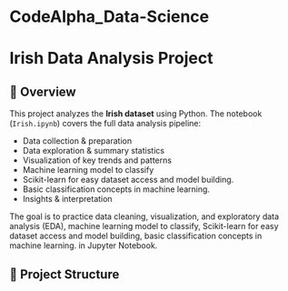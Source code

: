 # CodeAlpha_Data-Science
# Irish Data Analysis Project

## 📌 Overview
This project analyzes the **Irish dataset** using Python. The notebook (`Irish.ipynb`) covers the full data analysis pipeline:
- Data collection & preparation
- Data exploration & summary statistics
- Visualization of key trends and patterns
- Machine learning model to classify
- Scikit-learn for easy dataset access and model building.
- Basic classification concepts in machine learning.
- Insights & interpretation

The goal is to practice data cleaning, visualization, and exploratory data analysis (EDA), machine learning model to classify, Scikit-learn for easy dataset access and model building, basic classification concepts in machine learning. in Jupyter Notebook.

## 📂 Project Structure

